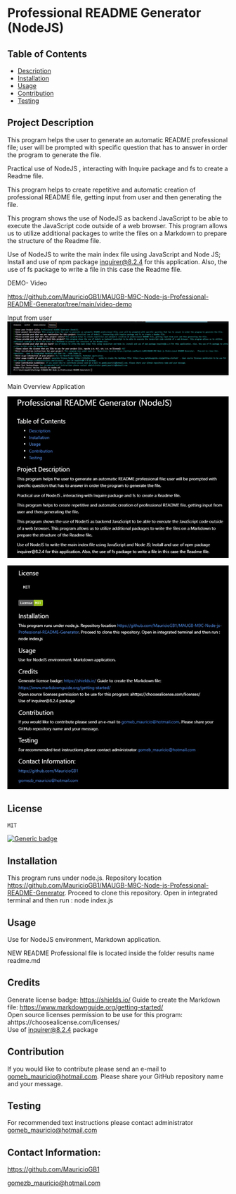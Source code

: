 
# Professional README Generator (NodeJS)


## Table of Contents
- [Description](#project-description)
- [Installation](#installation)
- [Usage](#usage)
- [Contribution](#contribution)
- [Testing](#testing)


## Project Description
This program helps the user to generate an automatic README professional file; user will be prompted with specific question that has to answer in order the program to generate the file.

Practical use of NodeJS , interacting with Inquire package and fs to create a Readme file.

This program helps to create repetitive and automatic creation of professional README file, getting input from user and then generating the file.

This program shows the use of NodeJS as backend JavaScript to be able to execute the JavaScript code outside of a web browser. This program allows us to utilize additional packages to write the files on a Markdown to prepare the structure of the Readme file. 

Use of NodeJS to write the main index file using JavaScript and Node JS; Install and use of npm package inquirer@8.2.4 for this application. Also, the use of fs package to write a file in this case the Readme file.

DEMO- Video

https://github.com/MauricioGB1/MAUGB-M9C-Node-js-Professional-README-Generator/tree/main/video-demo


Input from user 
![alt text](./assets/input.section.jpg)

Main Overview Application

![alt text](./assets/Preview1.jpg)


![alt text](./assets/Preview2.jpg)

## License
    MIT
    
  [![Generic badge](https://img.shields.io/badge/License-MIT-green.svg)](https://choosealicense.com/licenses/mit/.)
  


## Installation
This program runs under node.js.  Repository location https://github.com/MauricioGB1/MAUGB-M9C-Node-js-Professional-README-Generator.   Proceed to clone this repository.  Open in integrated terminal and then run : node index.js



## Usage
Use for NodeJS environment, Markdown application.

NEW README Professional file is located inside the folder results   name readme.md

## Credits
   Generate license badge: https://shields.io/ 
   Guide to create the Markdown file: https://www.markdownguide.org/getting-started/  
   Open source licenses permission to be use for this program: ahttps://choosealicense.com/licenses/  
   Use of inquirer@8.2.4 package



## Contribution
If you would like to contribute please send an e-mail to gomeb_mauricio@hotmail.com. Please share your GitHub repository name and your message.


## Testing
For recommended text instructions please contact administrator gomeb_mauricio@hotmail.com

## Contact Information:
https://github.com/MauricioGB1

gomezb_mauricio@hotmail.com
